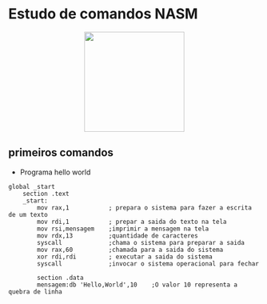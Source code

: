 # Estudo de comandos NASM

<p align="center">
<img src="https://seeklogo.com/images/N/netwide-assembler-nasm-logo-EC5B1109AC-seeklogo.com.png"  
width=200 height=200>
</p>

## primeiros comandos

* Programa hello world

```Assembly
global _start
    section .text
    _start:
        mov rax,1           ; prepara o sistema para fazer a escrita de um texto
        mov rdi,1           ; prepar a saida do texto na tela
        mov rsi,mensagem    ;imprimir a mensagem na tela
        mov rdx,13          ;quantidade de caracteres
        syscall             ;chama o sistema para preparar a saida
        mov rax,60          ;chamada para a saida do sistema
        xor rdi,rdi         ; executar a saida do sistema
        syscall             ;invocar o sistema operacional para fechar

        section .data
        mensagem:db 'Hello,World',10    ;O valor 10 representa a quebra de linha
```

